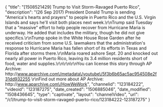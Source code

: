 {
    "title": "[1508521429] Trump to Visit Storm-Ravaged Puerto Rico",
    "description": "(26 Sep 2017) President Donald Trump is sending \"America's hearts and prayers\" to people in Puerto Rico and the U.S. Virgin Islands and says he'll visit both places next week.\r\nTrump said Tuesday that a \"massive\" effort to help people recover from Hurricane Maria is underway. He added that includes the military, though he did not give specifics.\r\nTrump spoke in the White House Rose Garden after he received criticism from some U.S. lawmakers that the administration's response to Hurricane Maria has fallen short of its efforts in Texas and Florida after storms there.\r\nMaria roared ashore Sept. 20 and knocked out nearly all power in Puerto Rico, leaving its 3.4 million residents short of food, water and supplies.\r\n\r\n\r\nYou can license this story through AP Archive: http:\/\/www.aparchive.com\/metadata\/youtube\/5f3b6b65ac5ac954508e2f31dd932255 \r\nFind out more about AP Archive: http:\/\/www.aparchive.com\/HowWeWork",
    "channelid": "123184222",
    "videoid": "123187275",
    "date_created": "1506885046",
    "date_modified": "1508436645",
    "type": "captivate",
    "layout": "channelVideo",
    "url": "\/c1\/trump-to-visit-storm-ravaged-puerto-rico\/123184222-123187275"
}